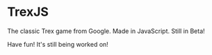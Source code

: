 # TrexJS
The classic Trex game from Google. Made in JavaScript. Still in Beta!

Have fun!
It's still being worked on!
